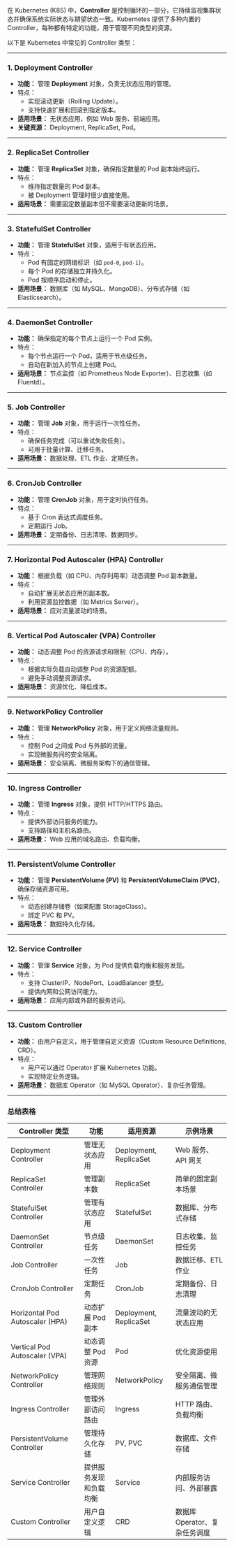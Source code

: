 在 Kubernetes (K8S) 中，**Controller** 是控制循环的一部分，它持续监视集群状态并确保系统实际状态与期望状态一致。Kubernetes 提供了多种内置的 Controller，每种都有特定的功能，用于管理不同类型的资源。

以下是 Kubernetes 中常见的 Controller 类型：

------

### **1. Deployment Controller**

- **功能：**
   管理 **Deployment** 对象，负责无状态应用的管理。
- 特点：
  - 实现滚动更新（Rolling Update）。
  - 支持快速扩展和回滚到指定版本。
- **适用场景：**
   无状态应用，例如 Web 服务、前端应用。
- **关键资源：**
   Deployment, ReplicaSet, Pod。

------

### **2. ReplicaSet Controller**

- **功能：**
   管理 **ReplicaSet** 对象，确保指定数量的 Pod 副本始终运行。
- 特点：
  - 维持指定数量的 Pod 副本。
  - 被 Deployment 管理时很少直接使用。
- **适用场景：**
   需要固定数量副本但不需要滚动更新的场景。

------

### **3. StatefulSet Controller**

- **功能：**
   管理 **StatefulSet** 对象，适用于有状态应用。
- 特点：
  - Pod 有固定的网络标识（如 `pod-0`, `pod-1`）。
  - 每个 Pod 的存储独立并持久化。
  - Pod 按顺序启动和停止。
- **适用场景：**
   数据库（如 MySQL、MongoDB）、分布式存储（如 Elasticsearch）。

------

### **4. DaemonSet Controller**

- **功能：**
   确保指定的每个节点上运行一个 Pod 实例。
- 特点：
  - 每个节点运行一个 Pod，适用于节点级任务。
  - 自动在新加入的节点上创建 Pod。
- **适用场景：**
   节点监控（如 Prometheus Node Exporter）、日志收集（如 Fluentd）。

------

### **5. Job Controller**

- **功能：**
   管理 **Job** 对象，用于运行一次性任务。
- 特点：
  - 确保任务完成（可以重试失败任务）。
  - 可用于批量计算、迁移任务。
- **适用场景：**
   数据处理、ETL 作业、定期任务。

------

### **6. CronJob Controller**

- **功能：**
   管理 **CronJob** 对象，用于定时执行任务。
- 特点：
  - 基于 Cron 表达式调度任务。
  - 定期运行 Job。
- **适用场景：**
   定期备份、日志清理、数据同步。

------

### **7. Horizontal Pod Autoscaler (HPA) Controller**

- **功能：**
   根据负载（如 CPU、内存利用率）动态调整 Pod 副本数量。
- 特点：
  - 自动扩展无状态应用的副本数。
  - 利用资源监控数据（如 Metrics Server）。
- **适用场景：**
   应对流量波动的场景。

------

### **8. Vertical Pod Autoscaler (VPA) Controller**

- **功能：**
   动态调整 Pod 的资源请求和限制（CPU、内存）。
- 特点：
  - 根据实际负载自动调整 Pod 的资源配额。
  - 避免手动调整资源请求。
- **适用场景：**
   资源优化、降低成本。

------

### **9. NetworkPolicy Controller**

- **功能：**
   管理 **NetworkPolicy** 对象，用于定义网络流量规则。
- 特点：
  - 控制 Pod 之间或 Pod 与外部的流量。
  - 实现微服务间的安全隔离。
- **适用场景：**
   安全隔离、微服务架构下的通信管理。

------

### **10. Ingress Controller**

- **功能：**
   管理 **Ingress** 对象，提供 HTTP/HTTPS 路由。
- 特点：
  - 提供外部访问服务的能力。
  - 支持路径和主机名路由。
- **适用场景：**
   Web 应用的域名路由、负载均衡。

------

### **11. PersistentVolume Controller**

- **功能：**
   管理 **PersistentVolume (PV)** 和 **PersistentVolumeClaim (PVC)**，确保存储资源可用。
- 特点：
  - 动态创建存储卷（如果配置 StorageClass）。
  - 绑定 PVC 和 PV。
- **适用场景：**
   数据持久化存储。

------

### **12. Service Controller**

- **功能：**
   管理 **Service** 对象，为 Pod 提供负载均衡和服务发现。
- 特点：
  - 支持 ClusterIP、NodePort、LoadBalancer 类型。
  - 提供内网和公网访问能力。
- **适用场景：**
   应用内部或外部的服务访问。

------

### **13. Custom Controller**

- **功能：**
   由用户自定义，用于管理自定义资源（Custom Resource Definitions, CRD）。
- 特点：
  - 用户可以通过 Operator 扩展 Kubernetes 功能。
  - 实现特定业务逻辑。
- **适用场景：**
   数据库 Operator（如 MySQL Operator）、复杂任务管理。

------

### **总结表格**

| **Controller 类型**             | **功能**               | **适用资源**           | **示例场景**                  |
| ------------------------------- | ---------------------- | ---------------------- | ----------------------------- |
| Deployment Controller           | 管理无状态应用         | Deployment, ReplicaSet | Web 服务、API 网关            |
| ReplicaSet Controller           | 管理副本数             | ReplicaSet             | 简单的固定副本场景            |
| StatefulSet Controller          | 管理有状态应用         | StatefulSet            | 数据库、分布式存储            |
| DaemonSet Controller            | 节点级任务             | DaemonSet              | 日志收集、监控任务            |
| Job Controller                  | 一次性任务             | Job                    | 数据迁移、ETL 作业            |
| CronJob Controller              | 定期任务               | CronJob                | 定期备份、日志清理            |
| Horizontal Pod Autoscaler (HPA) | 动态扩展 Pod 副本      | Deployment, ReplicaSet | 流量波动的无状态应用          |
| Vertical Pod Autoscaler (VPA)   | 动态调整 Pod 资源      | Pod                    | 优化资源使用                  |
| NetworkPolicy Controller        | 管理网络规则           | NetworkPolicy          | 安全隔离、微服务通信管理      |
| Ingress Controller              | 管理外部访问路由       | Ingress                | HTTP 路由、负载均衡           |
| PersistentVolume Controller     | 管理持久化存储         | PV, PVC                | 数据库、文件存储              |
| Service Controller              | 提供服务发现和负载均衡 | Service                | 内部服务访问、外部暴露        |
| Custom Controller               | 用户自定义逻辑         | CRD                    | 数据库 Operator、复杂任务调度 |

